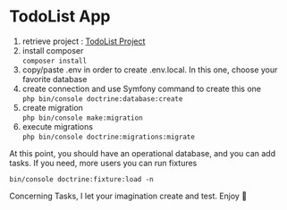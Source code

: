 TodoList App
=============

1. retrieve project : [TodoList Project](https://github.com/damizkrli/todolist.git)
2. install composer \
```composer install```
3. copy/paste .env in order to create .env.local. In this one, choose your 
favorite database
4. create connection and use Symfony command to create this one \
```php bin/console doctrine:database:create```
5. create migration \
```php bin/console make:migration```
6. execute migrations \
```php bin/console doctrine:migrations:migrate```

At this point, you should have an operational database, and you can add tasks.
If you need, more users you can run fixtures 

```bin/console doctrine:fixture:load -n```

Concerning Tasks, I let your imagination create and test.
Enjoy 🖖
